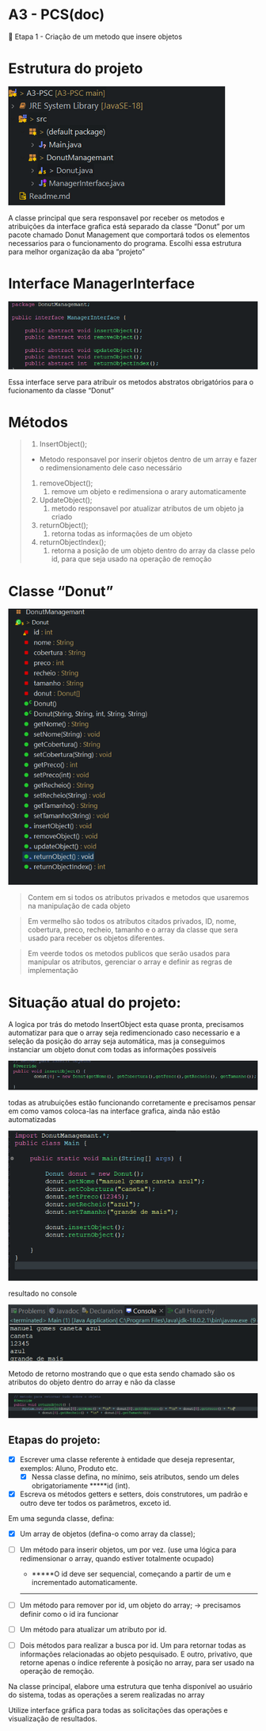 # A3 - PCS(doc)

<aside>
🍩 Etapa 1 - Criação de um metodo que insere objetos

</aside>

# Estrutura do projeto

![Untitled](A3%20-%20PCS(doc)%20b0ca1ab067a14c6197de3ef821fc8671/Untitled.png)

A classe principal que sera responsavel por receber os metodos e atribuições da interface grafica está separado da classe “Donut” por um pacote chamado Donut Management que comportará todos os elementos necessarios para o funcionamento do programa. Escolhi essa estrutura para melhor organização da aba “projeto”

# Interface ManagerInterface

![Untitled](A3%20-%20PCS(doc)%20b0ca1ab067a14c6197de3ef821fc8671/Untitled%201.png)

Essa interface serve para atribuir os metodos abstratos obrigatórios para o fucionamento da classe “Donut”

# Métodos

> 1. InsertObject();
> 
> - Metodo responsavel por inserir objetos dentro de um array e fazer o redimensionamento dele caso necessário
> 1. removeObject();
>     1. remove um objeto e redimensiona o arary automaticamente
> 2. UpdateObject();
>     1. metodo responsavel por atualizar atributos de um objeto ja criado
> 3. returnObject();
>     1. retorna todas as informações de um objeto
> 4. returnObjectIndex();
>     1. retorna a posição de um objeto dentro do array da classe pelo id, para que seja usado na operação de remoção

# Classe “Donut”

![Untitled](A3%20-%20PCS(doc)%20b0ca1ab067a14c6197de3ef821fc8671/Untitled%202.png)

> Contem em si todos os atributos privados e metodos que usaremos na manipulação de cada objeto
> 

> Em vermelho são todos os atributos citados privados, ID, nome, cobertura, preco, recheio, tamanho e o array da classe que sera usado para receber os objetos diferentes.
> 

> Em veerde todos os metodos publicos que serão usados para manipular os atributos, gerenciar o array e definir as regras de implementação
> 

# Situação atual do projeto:

A logica por trás do metodo InsertObject esta quase pronta, precisamos automatizar para que o array seja redimencionado caso necessario e a seleção da posição do array seja automática, mas ja conseguimos instanciar um objeto donut com todas as informações possiveis

![Untitled](A3%20-%20PCS(doc)%20b0ca1ab067a14c6197de3ef821fc8671/Untitled%203.png)

todas as atrubuições estão funcionando corretamente e precisamos pensar em como vamos coloca-las na interface grafica, ainda não estão automatizadas

![Untitled](A3%20-%20PCS(doc)%20b0ca1ab067a14c6197de3ef821fc8671/Untitled%204.png)

resultado no console

![Untitled](A3%20-%20PCS(doc)%20b0ca1ab067a14c6197de3ef821fc8671/Untitled%205.png)

Metodo de retorno mostrando que o que esta sendo chamado são os atributos do objeto dentro do array e não da classe

![Untitled](A3%20-%20PCS(doc)%20b0ca1ab067a14c6197de3ef821fc8671/Untitled%206.png)

## Etapas do projeto:

- [x]  Escrever uma classe referente à entidade que deseja representar, exemplos: Aluno, Produto etc.
    - [x]  Nessa classe defina, no mínimo, seis atributos, sendo um deles obrigatoriamente *****id (int).
- [x]  Escreva os métodos getters e setters, dois construtores, um padrão e outro deve ter todos os parâmetros, exceto id.

Em uma segunda classe, defina:

- [x]  Um array de objetos (defina-o como array da classe);
- [ ]  Um método para inserir objetos, um por vez. (use uma lógica para redimensionar o array, quando estiver totalmente ocupado)
    - *****O id deve ser sequencial, começando a partir de um e incrementado automaticamente.
    
    ---
    
- [ ]  Um método para remover por id, um objeto do array; → precisamos definir como o id ira funcionar
- [ ]  Um método para atualizar um atributo por id.
- [ ]  Dois métodos para realizar a busca por id. Um para retornar todas as informações relacionadas ao objeto pesquisado. E outro, privativo, que retorne apenas o índice referente à posição no array, para ser usado na operação de remoção.

Na classe principal, elabore uma estrutura que tenha disponível ao usuário do sistema, todas as operações a serem realizadas no array

 Utilize interface gráfica para todas as solicitações das operações e visualização de resultados.
 